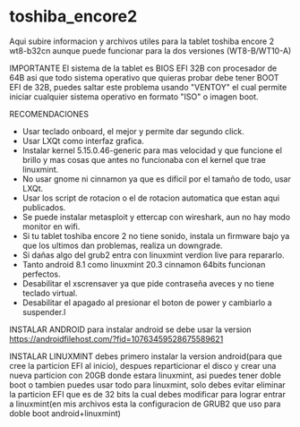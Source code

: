 # toshiba_encore2

Aqui subire informacion y archivos utiles para la tablet toshiba encore 2 wt8-b32cn aunque puede funcionar para la dos versiones  (WT8-B/WT10-A)

IMPORTANTE
El sistema de la tablet es BIOS EFI 32B con procesador de 64B asi que todo sistema operativo que quieras probar debe tener BOOT EFI de 32B, puedes saltar este problema usando "VENTOY" el cual permite iniciar cualquier sistema operativo en formato "ISO" o imagen boot.

RECOMENDACIONES
- Usar teclado onboard, el mejor y permite dar segundo click.
- Usar LXQt como interfaz grafica.
- Instalar kernel 5.15.0.46-generic para mas velocidad y que funcione el brillo y mas cosas que antes no funcionaba con el kernel que trae linuxmint.
- No usar gnome ni cinnamon ya que es dificil por el tamaño de todo, usar LXQt.
- Usar los script de rotacion o el de rotacion automatica que estan aqui publicados.
- Se puede instalar metasploit y ettercap con wireshark, aun no hay modo monitor en wifi.
- Si tu tablet toshiba encore 2 no tiene sonido, instala un firmware bajo ya que los ultimos dan problemas, realiza un downgrade.
- Si dañas algo del grub2 entra con linuxmint verdion live para repararlo.
- Tanto android 8.1 como linuxmint 20.3 cinnamon 64bits funcionan perfectos.
- Desabilitar el xscrensaver ya que pide contraseña aveces y no tiene teclado virtual.
- Desabilitar el apagado al presionar el boton de power y cambiarlo a suspender.l           

INSTALAR ANDROID
para instalar android se debe usar la version https://androidfilehost.com/?fid=10763459528675589621

INSTALAR LINUXMINT
debes primero instalar la version android(para que cree la particion EFI al inicio), despues reparticionar el disco y crear una nueva particion con 20GB donde estara linuxmint, asi puedes tener doble boot o tambien puedes usar todo para linuxmint, solo debes evitar eliminar la particion EFI que es de 32 bits la cual debes modificar para lograr entrar a linuxmint(en mis archivos esta la configuracion de GRUB2 que uso para doble boot android+linuxmint)
